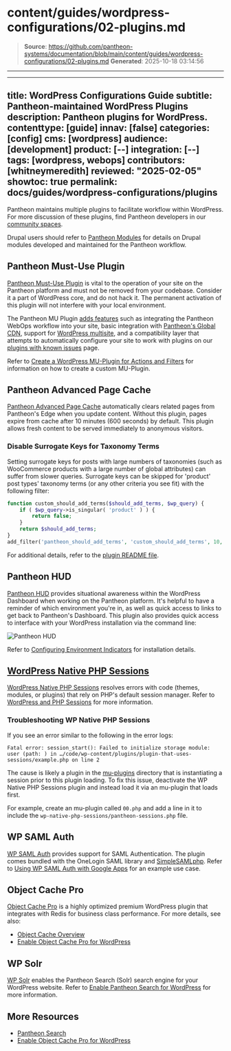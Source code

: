 # content/guides/wordpress-configurations/02-plugins.md

> **Source**: https://github.com/pantheon-systems/documentation/blob/main/content/guides/wordpress-configurations/02-plugins.md
> **Generated**: 2025-10-18 03:14:56

---

---
title: WordPress Configurations Guide
subtitle: Pantheon-maintained WordPress Plugins
description: Pantheon plugins for WordPress.
contenttype: [guide]
innav: [false]
categories: [config]
cms: [wordpress]
audience: [development]
product: [--]
integration: [--]
tags: [wordpress, webops]
contributors: [whitneymeredith]
reviewed: "2025-02-05"
showtoc: true
permalink: docs/guides/wordpress-configurations/plugins
---

Pantheon maintains multiple plugins to facilitate workflow within WordPress. For more discussion of these plugins, find Pantheon developers in our [community spaces](https://pantheon.io/developer-community).

<Alert title="Note" type="info">

Drupal users should refer to [Pantheon Modules](/modules) for details on Drupal modules developed and maintained for the Pantheon workflow.

</Alert>


## Pantheon Must-Use Plugin

[Pantheon Must-Use Plugin](https://github.com/pantheon-systems/pantheon-mu-plugin) is vital to the operation of your site on the Pantheon platform and must not be removed from your codebase. Consider it a part of WordPress core, and do not hack it. The permanent activation of this plugin will not interfere with your local environment.

The Pantheon MU Plugin [adds features](https://github.com/pantheon-systems/pantheon-mu-plugin?tab=readme-ov-file#features) such as integrating the Pantheon WebOps workflow into your site, basic integration with [Pantheon's Global CDN](/guides/global-cdn), support for [WordPress multisite](/guides/multisite/), and a compatibility layer that attempts to automatically configure your site to work with plugins on our [plugins with known issues](/wordpress-known-issues#plugins-with-known-issues) page.

Refer to [Create a WordPress MU-Plugin for Actions and Filters](/guides/wordpress-configurations/mu-plugin) for information on how to create a custom MU-Plugin.

## Pantheon Advanced Page Cache

[Pantheon Advanced Page Cache](https://wordpress.org/plugins/pantheon-advanced-page-cache) automatically clears related pages from Pantheon's Edge when you update content. Without this plugin, pages expire from cache after 10 minutes (600 seconds) by default. This plugin allows fresh content to be served immediately to anonymous visitors.

### Disable Surrogate Keys for Taxonomy Terms
Setting surrogate keys for posts with large numbers of taxonomies (such as WooCommerce products with a large number of global attributes) can suffer from slower queries. Surrogate keys can be skipped for 'product' post types' taxonomy terms (or any other criteria you see fit) with the following filter:

```php
function custom_should_add_terms($should_add_terms, $wp_query) {
    if ( $wp_query->is_singular( 'product' ) ) {
        return false;
    }
    return $should_add_terms;
}
add_filter('pantheon_should_add_terms', 'custom_should_add_terms', 10, 2);
```

For additional details, refer to the [plugin README file](https://github.com/pantheon-systems/pantheon-advanced-page-cache#140).

## Pantheon HUD

[Pantheon HUD](https://wordpress.org/plugins/pantheon-hud) provides situational awareness within the WordPress Dashboard when working on the Pantheon platform. It's helpful to have a reminder of which environment you're in, as well as quick access to links to get back to Pantheon's Dashboard. This plugin also provides quick access to interface with your WordPress installation via the command line:

![Pantheon HUD](../../../images/pantheon-hud.png)

Refer to [Configuring Environment Indicators](/guides/environment-configuration/environment-indicator) for installation details.

## [WordPress Native PHP Sessions](https://wordpress.org/plugins/wp-native-php-sessions)

[WordPress Native PHP Sessions](https://wordpress.org/plugins/wp-native-php-sessions) resolves errors with code (themes, modules, or plugins) that rely on PHP's default session manager. Refer to [WordPress and PHP Sessions](/guides/php/wordpress-sessions/#troubleshooting-session-errors) for more information.

### Troubleshooting WP Native PHP Sessions

If you see an error similar to the following in the error logs:

```none
Fatal error: session_start(): Failed to initialize storage module: user (path: ) in …/code/wp-content/plugins/plugin-that-uses-sessions/example.php on line 2
```

The cause is likely a plugin in the [mu-plugins](/guides/wordpress-configurations/mu-plugin) directory that is instantiating a session prior to this plugin loading. To fix this issue, deactivate the WP Native PHP Sessions plugin and instead load it via an mu-plugin that loads first.

For example, create an mu-plugin called `00.php` and add a line in it to include the `wp-native-php-sessions/pantheon-sessions.php` file.

## WP SAML Auth

[WP SAML Auth](https://wordpress.org/plugins/wp-saml-auth/)
provides support for SAML Authentication. The plugin comes bundled with the OneLogin SAML library and [SimpleSAMLphp](https://simplesamlphp.org/). Refer to [Using WP SAML Auth with Google Apps](/guides/wordpress-google-sso) for an example use case.


## Object Cache Pro
[Object Cache Pro](https://objectcache.pro/) is a highly optimized premium WordPress plugin that integrates with Redis for business class performance. For more details, see also:

- [Object Cache Overview](/object-cache#wordpress-object-cache-pro)
- [Enable Object Cache Pro for WordPress](/object-cache/wordpress)

## WP Solr

[WP Solr](https://wordpress.org/plugins/solr-power/) enables the Pantheon Search (Solr) search engine for your WordPress website. Refer to [Enable Pantheon Search for WordPress](/guides/wordpress-developer/wordpress-solr) for more information.

## More Resources

- [Pantheon Search](/solr)
- [Enable Object Cache Pro for WordPress](/object-cache/wordpress)
